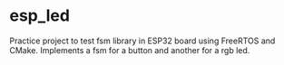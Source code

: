 # esp_led

Practice project to test fsm library in ESP32 board using FreeRTOS and CMake. Implements a fsm for a button and another for a rgb led.